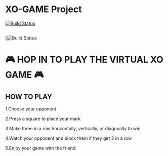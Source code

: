 # XO-GAME Project
[![Build Status](https://travis-ci.org/joemccann/dillinger.svg?branch=master)](https://travis-ci.org/joemccann/dillinger)
## 
[![Build Status](https://thumbs.dreamstime.com/b/tic-tac-toe-xo-game-drawn-chalk-vector-tic-tac-toe-xo-game-drawn-chalk-vector-illustration-105342558.jpg)
# 🎮 HOP IN TO PLAY THE VIRTUAL XO GAME 🎮 #
## HOW TO PLAY
1.Choose your opponent

2.Press a square to place your mark

3.Make three in a row horizontally, vertically, or diagonally to win

4.Watch your opponent and block them if they get 2 in a row

5.Enjoy your game with the friend.

